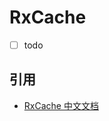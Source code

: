 # RxCache

- [ ] todo


## 引用

- [RxCache 中文文档](https://github.com/qingmei2/RxCache/blob/2.x/README_ZH.md)